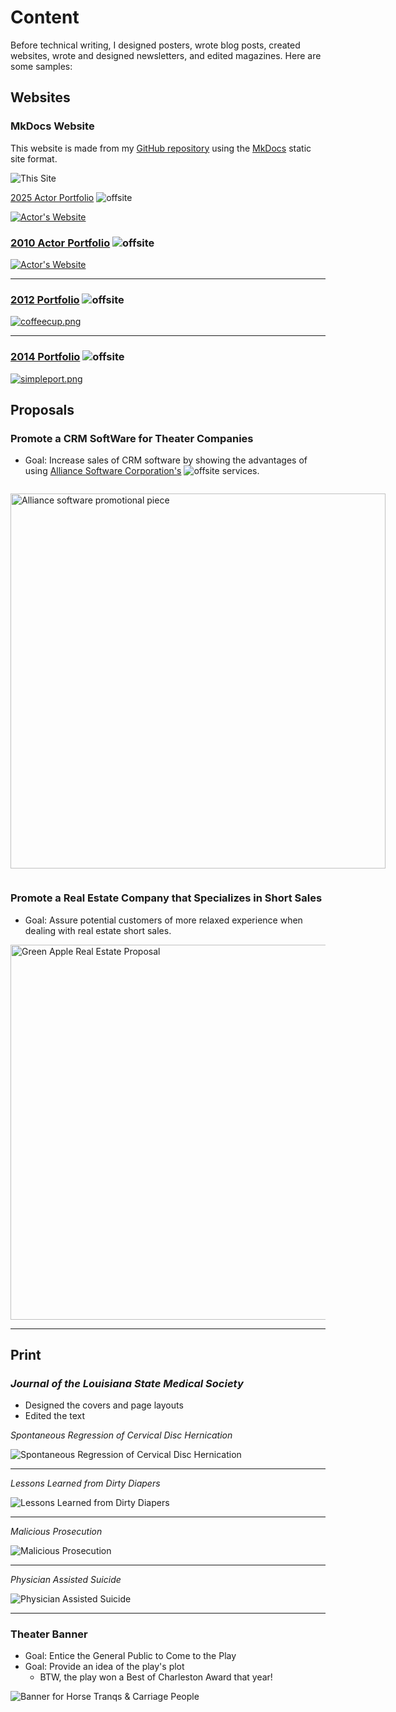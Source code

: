 # Content 

Before technical writing, I designed posters, wrote blog posts, created websites, wrote and designed newsletters, and edited magazines. Here are some samples:

## Websites

### MkDocs Website

This website is made from my [GitHub repository](https://github.com/jenpetsmit) using the [MkDocs](https://www.mkdocs.org/) static site format.

![This Site](images/pagessite.png)



 [2025 Actor Portfolio](https://rwsmith.net/) ![offsite](images/offsite.jpg)

[![Actor's Website](images/Hangman.png)](https://rwsmith.net/) 


### [2010 Actor Portfolio](http://jenniferpetroffsmith.me/rwsmith3/index.html) ![offsite](images/offsite.jpg) <br>
[![Actor's Website](images/rwsmith_home.jpg)](http://jenniferpetroffsmith.me/rwsmith3/index.html) 

---

###  [2012 Portfolio](http://jenniferpetroffsmith.me/secondcup/index.htm)   ![offsite](images/offsite.jpg) <br>
[![coffeecup.png](images/coffeecup.png)](http://jenniferpetroffsmith.me/secondcup/index.htm)

---

### [__2014  Portfolio__](http://jenniferpetroffsmith.me/jps/index.html) ![offsite](images/offsite.jpg)<br>
[![simpleport.png](images/simpleport.png)](http://jenniferpetroffsmith.me/jps/index.html)
  


## Proposals

### Promote a CRM SoftWare for Theater Companies 

* Goal: Increase sales of CRM software by showing the advantages of using [Alliance Software Corporation's](https://wit.edu/directory/aspen-olmsted) ![offsite](images/offsite.jpg) services.


<div style="display: inline-block; gap: 10px;">
 
  <div style="flex: 1;">
   
 <p><img src="../images/Alliance-Proposal-New-Front.jpg" alt="Alliance software promotional piece" width="600"></p>

  </div>
</div>



### Promote a Real Estate Company that Specializes in Short Sales

* Goal: Assure potential customers of more relaxed experience when dealing with real estate short sales.

<div style="display: inline-block; gap: 10px;">
 
  <div style="flex: 1;">
   </div>
</div>

<img src="../images/greenappleproposal.png" alt="Green Apple Real Estate Proposal" width="600">


---

## Print 

### *Journal of the Louisiana State Medical Society*

- Designed the covers and page layouts
- Edited the text




*Spontaneous Regression of Cervical Disc Hernication*

![Spontaneous Regression of Cervical Disc Hernication](images/journalback.jpg) 

---

*Lessons Learned from Dirty Diapers*

![Lessons Learned from Dirty Diapers](images/journalbaby.jpg)

---

*Malicious Prosecution*

![Malicious Prosecution](images/journalprosecution.jpg)

---


*Physician Assisted Suicide*

![Physician Assisted Suicide](images/journalphysician.jpg)

---

### Theater Banner

* Goal: Entice the General Public to Come to the Play
* Goal: Provide an idea of the play's plot
    * BTW, the play won a Best of Charleston Award that year!

![Banner for Horse Tranqs & Carriage People](images/banner-copy.png)


